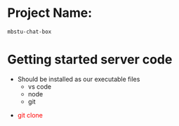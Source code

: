 # Project Name: 
    mbstu-chat-box

# Getting started server code
* Should be installed as our executable files
    * vs code
    * node
    * git
* <p style='color:red'>git clone</p> 
